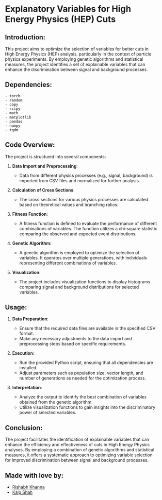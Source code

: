 # Explanatory Variables for High Energy Physics (HEP) Cuts

## Introduction:
This project aims to optimize the selection of variables for better cuts in High Energy Physics (HEP) analysis, particularly in the context of particle physics experiments. By employing genetic algorithms and statistical measures, the project identifies a set of explainable variables that can enhance the discrimination between signal and background processes.

## Dependencies:
```
- torch
- random
- copy
- scipy
- math
- matplotlib
- pandas
- numpy
- tqdm
```
## Code Overview:
The project is structured into several components:

1. **Data Import and Preprocessing**:
   - Data from different physics processes (e.g., signal, background) is imported from CSV files and normalized for further analysis.

2. **Calculation of Cross Sections**:
   - The cross sections for various physics processes are calculated based on theoretical values and branching ratios.

3. **Fitness Function**:
   - A fitness function is defined to evaluate the performance of different combinations of variables. The function utilizes a chi-square statistic comparing the observed and expected event distributions.

4. **Genetic Algorithm**:
   - A genetic algorithm is employed to optimize the selection of variables. It operates over multiple generations, with individuals representing different combinations of variables.

5. **Visualization**:
   - The project includes visualization functions to display histograms comparing signal and background distributions for selected variables.

## Usage:
1. **Data Preparation**:
   - Ensure that the required data files are available in the specified CSV format.
   - Make any necessary adjustments to the data import and preprocessing steps based on specific requirements.

2. **Execution**:
   - Run the provided Python script, ensuring that all dependencies are installed.
   - Adjust parameters such as population size, vector length, and number of generations as needed for the optimization process.

3. **Interpretation**:
   - Analyze the output to identify the best combination of variables obtained from the genetic algorithm.
   - Utilize visualization functions to gain insights into the discriminatory power of selected variables.

## Conclusion:
The project facilitates the identification of explainable variables that can enhance the efficiency and effectiveness of cuts in High Energy Physics analyses. By employing a combination of genetic algorithms and statistical measures, it offers a systematic approach to optimizing variable selection for improved discrimination between signal and background processes.

## Made with love by:
- [Rishabh Khanna](https://github.com/RishKhanna)
- [Kalp Shah](https://github.com/Blizzard57)
